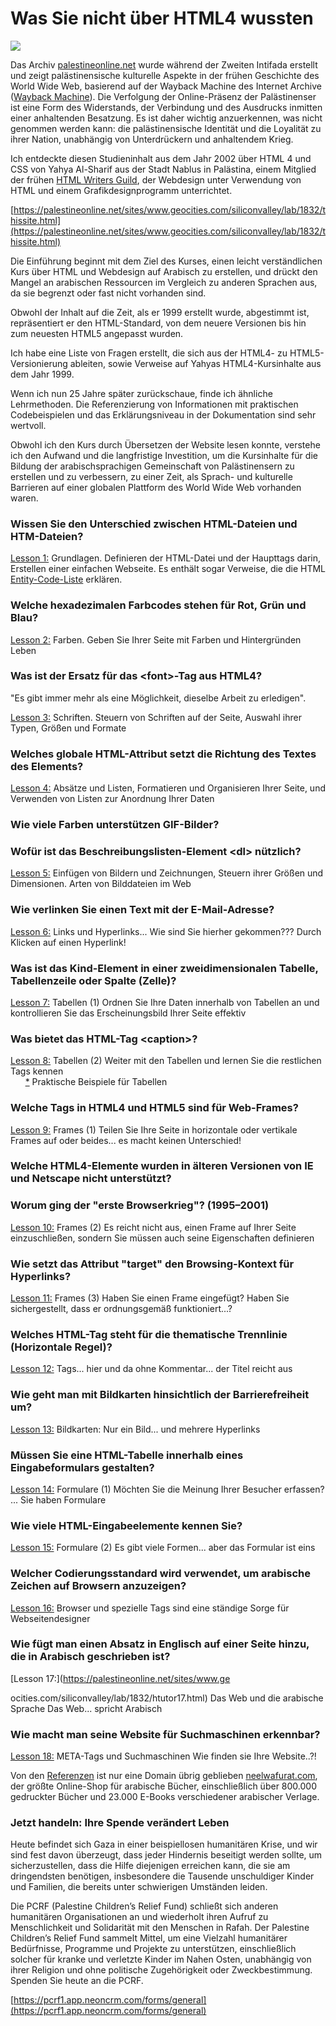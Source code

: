 # Was Sie nicht über HTML4 wussten

![](https://images.prismic.io/syntia/ZntVg5bWFbowe2vl_nablus.png?auto=format,compress?auto=compress,format)

Das Archiv [palestineonline.net](//palestineonline.net) wurde während der Zweiten Intifada erstellt und zeigt palästinensische kulturelle Aspekte in der frühen Geschichte des World Wide Web, basierend auf der Wayback Machine des Internet Archive ([Wayback Machine](https://web.archive.org/)). Die Verfolgung der Online-Präsenz der Palästinenser ist eine Form des Widerstands, der Verbindung und des Ausdrucks inmitten einer anhaltenden Besatzung. Es ist daher wichtig anzuerkennen, was nicht genommen werden kann: die palästinensische Identität und die Loyalität zu ihrer Nation, unabhängig von Unterdrückern und anhaltendem Krieg.

Ich entdeckte diesen Studieninhalt aus dem Jahr 2002 über HTML 4 und CSS von Yahya Al-Sharif aus der Stadt Nablus in Palästina, einem Mitglied der frühen [HTML Writers Guild](https://hwg.org/resources/faqs/memberFAQ.html), der Webdesign unter Verwendung von HTML und einem Grafikdesignprogramm unterrichtet.

[https://palestineonline.net/sites/www.geocities.com/siliconvalley/lab/1832/thissite.html](https://palestineonline.net/sites/www.geocities.com/siliconvalley/lab/1832/thissite.html)

Die Einführung beginnt mit dem Ziel des Kurses, einen leicht verständlichen Kurs über HTML und Webdesign auf Arabisch zu erstellen, und drückt den Mangel an arabischen Ressourcen im Vergleich zu anderen Sprachen aus, da sie begrenzt oder fast nicht vorhanden sind.

Obwohl der Inhalt auf die Zeit, als er 1999 erstellt wurde, abgestimmt ist, repräsentiert er den HTML-Standard, von dem neuere Versionen bis hin zum neuesten HTML5 angepasst wurden.

Ich habe eine Liste von Fragen erstellt, die sich aus der HTML4- zu HTML5-Versionierung ableiten, sowie Verweise auf Yahyas HTML4-Kursinhalte aus dem Jahr 1999.

Wenn ich nun 25 Jahre später zurückschaue, finde ich ähnliche Lehrmethoden. Die Referenzierung von Informationen mit praktischen Codebeispielen und das Erklärungsniveau in der Dokumentation sind sehr wertvoll.

Obwohl ich den Kurs durch Übersetzen der Website lesen konnte, verstehe ich den Aufwand und die langfristige Investition, um die Kursinhalte für die Bildung der arabischsprachigen Gemeinschaft von Palästinensern zu erstellen und zu verbessern, zu einer Zeit, als Sprach- und kulturelle Barrieren auf einer globalen Plattform des World Wide Web vorhanden waren.

### Wissen Sie den Unterschied zwischen HTML-Dateien und HTM-Dateien?

[Lesson 1:](https://palestineonline.net/sites/www.geocities.com/siliconvalley/lab/1832/htutor01.html) Grundlagen. Definieren der HTML-Datei und der Haupttags darin, Erstellen einer einfachen Webseite. Es enthält sogar Verweise, die die HTML [Entity-Code-Liste](https://palestineonline.net/sites/www.geocities.com/siliconvalley/lab/1832/ampersnd.html) erklären.

### Welche hexadezimalen Farbcodes stehen für Rot, Grün und Blau?

[Lesson 2:](https://palestineonline.net/sites/www.geocities.com/siliconvalley/lab/1832/htutor02.html) Farben. Geben Sie Ihrer Seite mit Farben und Hintergründen Leben

### Was ist der Ersatz für das &lt;font&gt;-Tag aus HTML4?

"Es gibt immer mehr als eine Möglichkeit, dieselbe Arbeit zu erledigen".

[Lesson 3:](https://palestineonline.net/sites/www.geocities.com/siliconvalley/lab/1832/htutor03.html) Schriften. Steuern von Schriften auf der Seite, Auswahl ihrer Typen, Größen und Formate

### Welches globale HTML-Attribut setzt die Richtung des Textes des Elements?

[Lesson 4:](https://palestineonline.net/sites/www.geocities.com/siliconvalley/lab/1832/htutor04.html) Absätze und Listen, Formatieren und Organisieren Ihrer Seite, und Verwenden von Listen zur Anordnung Ihrer Daten

### Wie viele Farben unterstützen GIF-Bilder?

### Wofür ist das Beschreibungslisten-Element &lt;dl&gt; nützlich?

[Lesson 5:](https://palestineonline.net/sites/www.geocities.com/siliconvalley/lab/1832/htutor05.html) Einfügen von Bildern und Zeichnungen, Steuern ihrer Größen und Dimensionen. Arten von Bilddateien im Web

### Wie verlinken Sie einen Text mit der E-Mail-Adresse?

[Lesson 6:](https://palestineonline.net/sites/www.geocities.com/siliconvalley/lab/1832/htutor06.html) Links und Hyperlinks... Wie sind Sie hierher gekommen??? Durch Klicken auf einen Hyperlink!

### Was ist das Kind-Element in einer zweidimensionalen Tabelle, Tabellenzeile oder Spalte (Zelle)?

[Lesson 7:](https://palestineonline.net/sites/www.geocities.com/siliconvalley/lab/1832/htutor07.html) Tabellen (1) Ordnen Sie Ihre Daten innerhalb von Tabellen an und kontrollieren Sie das Erscheinungsbild Ihrer Seite effektiv

### Was bietet das HTML-Tag &lt;caption&gt;?

[Lesson 8:](https://palestineonline.net/sites/www.geocities.com/siliconvalley/lab/1832/htutor08.html) Tabellen (2) Weiter mit den Tabellen und lernen Sie die restlichen Tags kennen  
      [\*](https://palestineonline.net/sites/www.geocities.com/siliconvalley/lab/1832/tablexam.html) Praktische Beispiele für Tabellen

### Welche Tags in HTML4 und HTML5 sind für Web-Frames?

[Lesson 9:](https://palestineonline.net/sites/www.geocities.com/siliconvalley/lab/1832/htutor09.html) Frames (1) Teilen Sie Ihre Seite in horizontale oder vertikale Frames auf oder beides... es macht keinen Unterschied!

### Welche HTML4-Elemente wurden in älteren Versionen von IE und Netscape nicht unterstützt?

### Worum ging der "erste Browserkrieg"? (1995–2001)

[Lesson 10:](https://palestineonline.net/sites/www.geocities.com/siliconvalley/lab/1832/htutor10.html) Frames (2) Es reicht nicht aus, einen Frame auf Ihrer Seite einzuschließen, sondern Sie müssen auch seine Eigenschaften definieren

### Wie setzt das Attribut "target" den Browsing-Kontext für Hyperlinks?

[Lesson 11:](https://palestineonline.net/sites/www.geocities.com/siliconvalley/lab/1832/htutor11.html) Frames (3) Haben Sie einen Frame eingefügt? Haben Sie sichergestellt, dass er ordnungsgemäß funktioniert...?

### Welches HTML-Tag steht für die thematische Trennlinie (Horizontale Regel)?

[Lesson 12:](https://palestineonline.net/sites/www.geocities.com/siliconvalley/lab/1832/htutor12.html) Tags... hier und da ohne Kommentar... der Titel reicht aus

### Wie geht man mit Bildkarten hinsichtlich der Barrierefreiheit um?

[Lesson 13:](https://palestineonline.net/sites/www.geocities.com/siliconvalley/lab/1832/htutor13.html) Bildkarten: Nur ein Bild... und mehrere Hyperlinks

### Müssen Sie eine HTML-Tabelle innerhalb eines Eingabeformulars gestalten?

[Lesson 14:](https://palestineonline.net/sites/www.geocities.com/siliconvalley/lab/1832/htutor14.html) Formulare (1) Möchten Sie die Meinung Ihrer Besucher erfassen? ... Sie haben Formulare

### Wie viele HTML-Eingabeelemente kennen Sie?

[Lesson 15:](https://palestineonline.net/sites/www.geocities.com/siliconvalley/lab/1832/htutor15.html) Formulare (2) Es gibt viele Formen... aber das Formular ist eins

### Welcher Codierungsstandard wird verwendet, um arabische Zeichen auf Browsern anzuzeigen?

[Lesson 16:](https://palestineonline.net/sites/www.geocities.com/siliconvalley/lab/1832/htutor16.html) Browser und spezielle Tags sind eine ständige Sorge für Webseitendesigner

### Wie fügt man einen Absatz in Englisch auf einer Seite hinzu, die in Arabisch geschrieben ist?

[Lesson 17:](https://palestineonline.net/sites/www.ge

ocities.com/siliconvalley/lab/1832/htutor17.html) Das Web und die arabische Sprache Das Web... spricht Arabisch

### Wie macht man seine Website für Suchmaschinen erkennbar?

[Lesson 18:](https://palestineonline.net/sites/www.geocities.com/siliconvalley/lab/1832/htutor18.html) META-Tags und Suchmaschinen Wie finden sie Ihre Website..?!

Von den [Referenzen](https://palestineonline.net/sites/www.geocities.com/siliconvalley/lab/1832/links.html) ist nur eine Domain übrig geblieben [neelwafurat.com](//neelwafurat.com), der größte Online-Shop für arabische Bücher, einschließlich über 800.000 gedruckter Bücher und 23.000 E-Books verschiedener arabischer Verlage.

### Jetzt handeln: Ihre Spende verändert Leben

Heute befindet sich Gaza in einer beispiellosen humanitären Krise, und wir sind fest davon überzeugt, dass jeder Hindernis beseitigt werden sollte, um sicherzustellen, dass die Hilfe diejenigen erreichen kann, die sie am dringendsten benötigen, insbesondere die Tausende unschuldiger Kinder und Familien, die bereits unter schwierigen Umständen leiden.

Die PCRF (Palestine Children’s Relief Fund) schließt sich anderen humanitären Organisationen an und wiederholt ihren Aufruf zu Menschlichkeit und Solidarität mit den Menschen in Rafah. Der Palestine Children’s Relief Fund sammelt Mittel, um eine Vielzahl humanitärer Bedürfnisse, Programme und Projekte zu unterstützen, einschließlich solcher für kranke und verletzte Kinder im Nahen Osten, unabhängig von ihrer Religion und ohne politische Zugehörigkeit oder Zweckbestimmung. Spenden Sie heute an die PCRF.

[https://pcrf1.app.neoncrm.com/forms/general](https://pcrf1.app.neoncrm.com/forms/general)